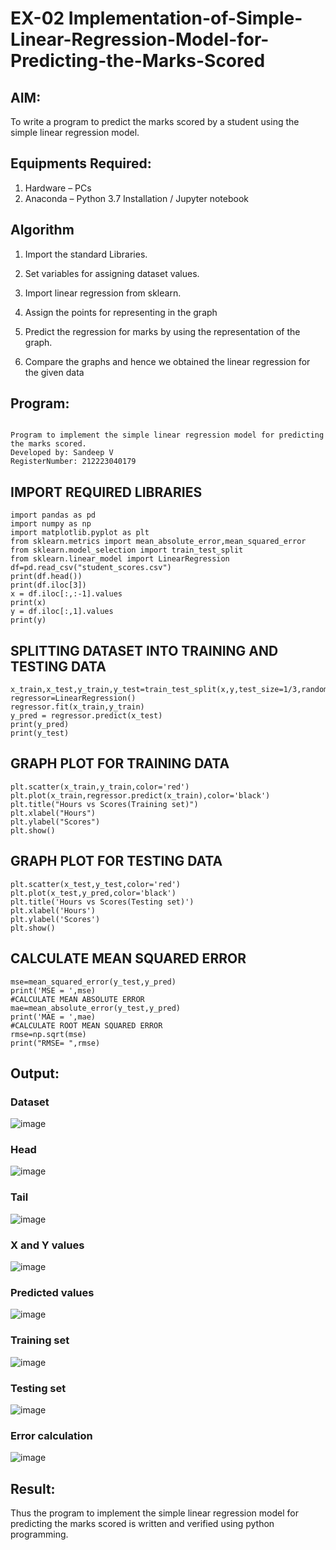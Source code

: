 # EX-02 Implementation-of-Simple-Linear-Regression-Model-for-Predicting-the-Marks-Scored

## AIM:
To write a program to predict the marks scored by a student using the simple linear regression model.

## Equipments Required:
1. Hardware – PCs
2. Anaconda – Python 3.7 Installation / Jupyter notebook

## Algorithm
1. Import the standard Libraries.

2. Set variables for assigning dataset values.

3. Import linear regression from sklearn.

4. Assign the points for representing in the graph

5. Predict the regression for marks by using the representation of the graph.

6. Compare the graphs and hence we obtained the linear regression for the given data

## Program:
```

Program to implement the simple linear regression model for predicting the marks scored.
Developed by: Sandeep V
RegisterNumber: 212223040179
```
## IMPORT REQUIRED LIBRARIES
```
import pandas as pd
import numpy as np
import matplotlib.pyplot as plt
from sklearn.metrics import mean_absolute_error,mean_squared_error
from sklearn.model_selection import train_test_split
from sklearn.linear_model import LinearRegression
df=pd.read_csv("student_scores.csv")
print(df.head())
print(df.iloc[3])
x = df.iloc[:,:-1].values
print(x)
y = df.iloc[:,1].values
print(y)
```
## SPLITTING DATASET INTO TRAINING AND TESTING DATA
```
x_train,x_test,y_train,y_test=train_test_split(x,y,test_size=1/3,random_state=0)
regressor=LinearRegression()
regressor.fit(x_train,y_train)
y_pred = regressor.predict(x_test)
print(y_pred)
print(y_test)
```
## GRAPH PLOT FOR TRAINING DATA
```
plt.scatter(x_train,y_train,color='red')
plt.plot(x_train,regressor.predict(x_train),color='black')
plt.title("Hours vs Scores(Training set)")
plt.xlabel("Hours")
plt.ylabel("Scores")
plt.show()
```
## GRAPH PLOT FOR TESTING DATA
```
plt.scatter(x_test,y_test,color='red')
plt.plot(x_test,y_pred,color='black')
plt.title('Hours vs Scores(Testing set)')
plt.xlabel('Hours')
plt.ylabel('Scores')
plt.show()
```
## CALCULATE MEAN SQUARED ERROR
```
mse=mean_squared_error(y_test,y_pred)
print('MSE = ',mse)
#CALCULATE MEAN ABSOLUTE ERROR
mae=mean_absolute_error(y_test,y_pred)
print('MAE = ',mae)
#CALCULATE ROOT MEAN SQUARED ERROR
rmse=np.sqrt(mse)
print("RMSE= ",rmse)

```

## Output:
### Dataset
![image](https://github.com/DEVADARSHAN2/Implementation-of-Simple-Linear-Regression-Model-for-Predicting-the-Marks-Scored/assets/119432150/f8764d0f-b615-41e5-b009-9f536c44950b)

### Head
![image](https://github.com/DEVADARSHAN2/Implementation-of-Simple-Linear-Regression-Model-for-Predicting-the-Marks-Scored/assets/119432150/c1cff07a-3a3b-4ddb-91db-6555fb29d5a7)

### Tail
![image](https://github.com/DEVADARSHAN2/Implementation-of-Simple-Linear-Regression-Model-for-Predicting-the-Marks-Scored/assets/119432150/d0a05ee3-5a24-476c-b5a0-e1027cf8243b)

### X and Y values
![image](https://github.com/DEVADARSHAN2/Implementation-of-Simple-Linear-Regression-Model-for-Predicting-the-Marks-Scored/assets/119432150/8d311101-fe65-44b6-8b01-f3fd74ace3c9)

### Predicted values
![image](https://github.com/DEVADARSHAN2/Implementation-of-Simple-Linear-Regression-Model-for-Predicting-the-Marks-Scored/assets/119432150/ed83eccd-9b14-409c-8c53-358941b039ac)

### Training set
![image](https://github.com/DEVADARSHAN2/Implementation-of-Simple-Linear-Regression-Model-for-Predicting-the-Marks-Scored/assets/119432150/130f8975-c37f-4108-9d2f-d725df3ae8f7)

###  Testing set
![image](https://github.com/DEVADARSHAN2/Implementation-of-Simple-Linear-Regression-Model-for-Predicting-the-Marks-Scored/assets/119432150/1f0ad825-699a-4440-96ae-04c4d6145748)

### Error calculation
![image](https://github.com/DEVADARSHAN2/Implementation-of-Simple-Linear-Regression-Model-for-Predicting-the-Marks-Scored/assets/119432150/6aaf04ed-6739-4d67-a4db-b6b2b6cea827)



## Result:
Thus the program to implement the simple linear regression model for predicting the marks scored is written and verified using python programming.

